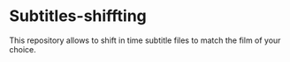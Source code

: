 # Subtitles-shiffting
This repository allows to shift in time subtitle files to match the film of your choice. 
